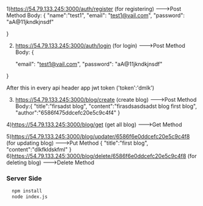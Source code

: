 1)https://54.79.133.245:3000/auth/register  (for registering)  --->Post Method
Body:
{
    "name":"test1",
    "email": "test1@vail.com",
    "password": "aA@11jkndkjnsdf"
    
}

2) https://54.79.133.245:3000/auth/login  (for login)          --->Post Method
Body:
{
   
    
     "email": "test1@vail.com",
    "password": "aA@11jkndkjnsdf"
    
}


After this in every api header app jwt token ('token':'dmlk')


3) https://54.79.133.245:3000/blog/create    (create blog)    --->Post Method
Body:{
    "title":"firsadst blog",
    "content":"firasdsasdsadst blog first blog",
    "author":"6586f475ddcefc20e5c9c4f4"
}


4)https://54.79.133.245:3000/blog/get       (get all blog)     --->Get Method
 
5)https://54.79.133.245:3000/blog/updater/6586f6e0ddcefc20e5c9c4f8    (for updating blog)    --->Put Method
{
    "title":"first blog",
    "content":"dlkfkldskfml"
}
6)https://54.79.133.245:3000/blog/delete/6586f6e0ddcefc20e5c9c4f8   (for deleting blog)  --->Delete Method



### Server Side
```bash
  npm install
  node index.js
  
